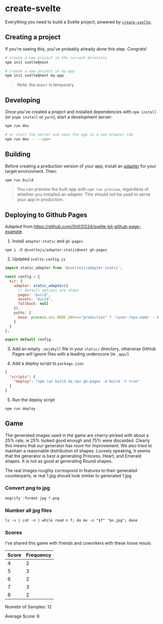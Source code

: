 # create-svelte

Everything you need to build a Svelte project, powered by [`create-svelte`](https://github.com/sveltejs/kit/tree/master/packages/create-svelte);

## Creating a project

If you're seeing this, you've probably already done this step. Congrats!

```bash
# create a new project in the current directory
npm init svelte@next

# create a new project in my-app
npm init svelte@next my-app
```

> Note: the `@next` is temporary

## Developing

Once you've created a project and installed dependencies with `npm install` (or `pnpm install` or `yarn`), start a development server:

```bash
npm run dev

# or start the server and open the app in a new browser tab
npm run dev -- --open
```

## Building

Before creating a production version of your app, install an [adapter](https://kit.svelte.dev/docs#adapters) for your target environment. Then:

```bash
npm run build
```

> You can preview the built app with `npm run preview`, regardless of whether you installed an adapter. This should _not_ be used to serve your app in production.



## Deploying to Github Pages

Adapted from https://github.com/Sh031224/svelte-kit-github-page-example

1. Install ```adapter-static``` and ```gh-pages```
```
npm i -D @sveltejs/adapter-static@next gh-pages
```

2. Updated ```svelte.config.js```
```js
import static_adapter from '@sveltejs/adapter-static';

const config = {
  kit: {
    adapter: static_adapter({
      // default options are shown
      pages: 'build',
      assets: 'build',
      fallback: null
    }),
    paths: {
      base: process.env.NODE_ENV==="production" ? '/your-repo-name' : undefined,
    }
  }
};

export default config;
```

3. Add an empty ```.nojekyll``` file in your ```static/``` directory, otherwise GitHub Pages will ignore files with a leading underscore (ie ```_app/```)

4. Add a deploy script to ```package.json```
```json
{
  "scripts": {
    "deploy": "npm run build && npx gh-pages -d build -t true"
  }
}
```

5. Run the deploy script
```
npm run deploy
```

## Game

The generated images used in the game are cherry-picked with about a 25% rate, ie 25% looked good enough and 75% were discarded. Clearly this means that our generator has room for improvement. We also tried to maintain a reasonable distribution of shapes. Loosely speaking, it seems that the generator is best a generating Princess, Heart, and Emerald shapes. It is not as good at generating Round shapes.

The real images roughly correspond in features to their generated counterparts, ie real 1.jpg should look similar to generated 1.jpg

### Convert png to jpg
```
mogrify -format jpg *.png
```

### Number all jpg files
```
ls -v | cat -n | while read n f; do mv -n "$f" "$n.jpg"; done
```

### Scores

I've shared this game with friends and coworkers with these loose resuls

| Score      | Frequency |
| ---------- | --------- |
| 4   | 2    |
| 5   | 3    |
| 6   | 2    |
| 7   | 3    |
| 8   | 2    |

Numebr of Samples: 12

Average Score: 6
